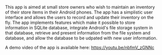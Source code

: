 This app is aimed at small store owners who wish to maintain an inventory of their store items in their Android phones.
The app has a simplistic user interface and allows the users to record and update their inventory on the fly.
The app implements features which make it possible to store information in SQLite database, integrate Android's file storage system in that database, retrieve and present information from the file system and database, and allow the database to be udpated with new user information.

A demo video of the app is available here: https://youtu.be/nbfmV_zGNNc
